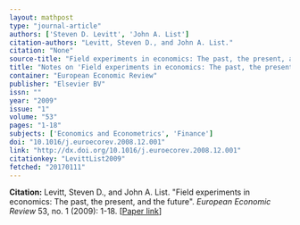 ```yaml
---
layout: mathpost
type: "journal-article"
authors: ['Steven D. Levitt', 'John A. List']
citation-authors: "Levitt, Steven D., and John A. List."
citation: "None"
source-title: "Field experiments in economics: The past, the present, and the future"
title: "Notes on 'Field experiments in economics: The past, the present, and the future', by Steven D. Levitt, and John A. List"
container: "European Economic Review"
publisher: "Elsevier BV"
issn: ""
year: "2009"
issue: "1"
volume: "53"
pages: "1-18"
subjects: ['Economics and Econometrics', 'Finance']
doi: "10.1016/j.euroecorev.2008.12.001"
link: "http://dx.doi.org/10.1016/j.euroecorev.2008.12.001"
citationkey: "LevittList2009"
fetched: "20170111"
---
```


**Citation:** Levitt, Steven D., and John A. List. "Field experiments in economics: The past, the present, and the future". *European Economic Review* 53, no. 1 (2009): 1-18. [[Paper link](http://dx.doi.org/10.1016/j.euroecorev.2008.12.001)]